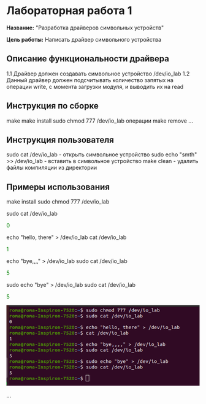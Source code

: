 # Лабораторная работа 1

**Название:** "Разработка драйверов символьных устройств"

**Цель работы:** 
Написать драйвер символьного устройства

## Описание функциональности драйвера
1.1 Драйвер должен создавать символьное устройство /dev/io_lab
1.2 Данный драйвер должен подсчитывать количество запятых на операции write, с момента загрузки модуля, и выводить их на read

## Инструкция по сборке
make
make install
sudo chmod 777 /dev/io_lab
операции
make remove
...

## Инструкция пользователя
sudo cat /dev/io_lab - открыть символьное устройство
sudo echo "smth" >> /dev/io_lab - вставить в символьное устройство
make clean - удалить файлы компиляции из директории

## Примеры использования
make install
sudo chmod 777 /dev/io_lab

sudo cat /dev/io_lab

<font color="green">0</font>

echo "hello, there" > /dev/io_lab
cat /dev/io_lab

<font color="green">1</font>

echo "bye,,,," > /dev/io_lab
sudo cat /dev/io_lab

<font color="green">5</font>

sudo echo "bye" > /dev/io_lab
sudo cat /dev/io_lab

<font color="green">5</font>

![Скрин работы](./images/work.png)



...
